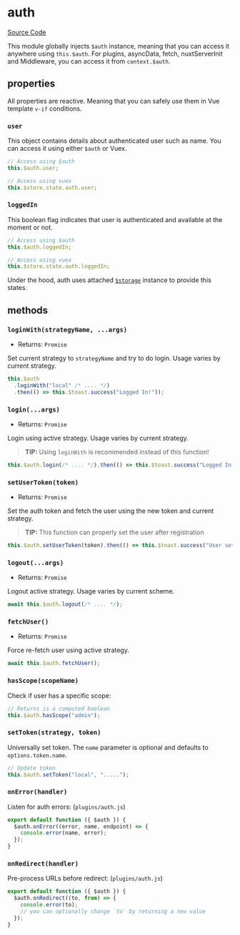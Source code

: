 # auth

[Source Code](https://github.com/nuxt-community/auth-module/blob/dev/lib/core/auth.js)

This module globally injects `$auth` instance, meaning that you can access it anywhere using `this.$auth`.
For plugins, asyncData, fetch, nuxtServerInit and Middleware, you can access it from `context.$auth`.

## properties

All properties are reactive. Meaning that you can safely use them in Vue template `v-if` conditions.

### `user`

This object contains details about authenticated user such as name.
You can access it using either `$auth` or Vuex.

```js
// Access using $auth
this.$auth.user;

// Access using vuex
this.$store.state.auth.user;
```

### `loggedIn`

This boolean flag indicates that user is authenticated and available at the moment or not.

```js
// Access using $auth
this.$auth.loggedIn;

// Access using vuex
this.$store.state.auth.loggedIn;
```

Under the hood, auth uses attached [`$storage`](./storage.md) instance to provide this states.

## methods

### `loginWith(strategyName, ...args)`

- Returns: `Promise`

Set current strategy to `strategyName` and try to do login. Usage varies by current strategy.

```js
this.$auth
  .loginWith("local" /* .... */)
  .then(() => this.$toast.success("Logged In!"));
```

### `login(...args)`

- Returns: `Promise`

Login using active strategy. Usage varies by current strategy.

> **TIP:** Using `loginWith` is recommended instead of this function!

```js
this.$auth.login(/* .... */).then(() => this.$toast.success("Logged In!"));
```

### `setUserToken(token)`

- Returns: `Promise`

Set the auth token and fetch the user using the new token and current strategy.

> **TIP:** This function can properly set the user after registration

```js
this.$auth.setUserToken(token).then(() => this.$toast.success("User set!"));
```

### `logout(...args)`

- Returns: `Promise`

Logout active strategy. Usage varies by current scheme.

```js
await this.$auth.logout(/* .... */);
```

### `fetchUser()`

- Returns: `Promise`

Force re-fetch user using active strategy.

```js
await this.$auth.fetchUser();
```

### `hasScope(scopeName)`

Check if user has a specific scope:

```js
// Returns is a computed boolean
this.$auth.hasScope("admin");
```

### `setToken(strategy, token)`

Universally set token. The `name` parameter is optional and defaults to `options.token.name`.

```js
// Update token
this.$auth.setToken("local", ".....");
```

### `onError(handler)`

Listen for auth errors: (`plugins/auth.js`)

```js
export default function ({ $auth }) {
  $auth.onError((error, name, endpoint) => {
    console.error(name, error);
  });
}
```

### `onRedirect(handler)`

Pre-process URLs before redirect: (`plugins/auth.js`)

```js
export default function ({ $auth }) {
  $auth.onRedirect((to, from) => {
    console.error(to);
    // you can optionally change `to` by returning a new value
  });
}
```
